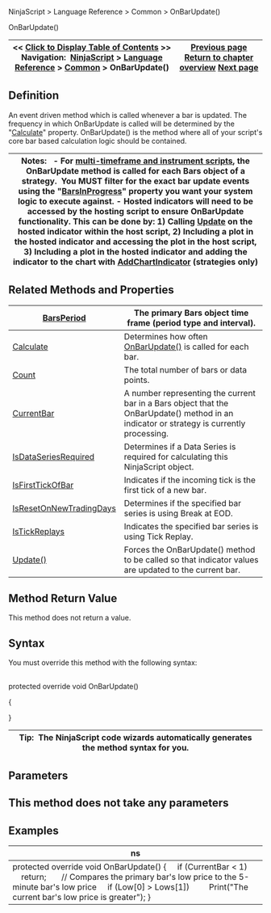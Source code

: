 ﻿
NinjaScript \> Language Reference \> Common \> OnBarUpdate()

OnBarUpdate()

| \<\< [Click to Display Table of Contents](onbarupdate.md) \>\> **Navigation:**     [NinjaScript](ninjascript.md) \> [Language Reference](language_reference_wip.md) \> [Common](common.md) \> OnBarUpdate() | [Previous page](maximumbarslookback.md) [Return to chapter overview](common.md) [Next page](barsperiod.md) |
| --- | --- |
## Definition
An event driven method which is called whenever a bar is updated. The frequency in which OnBarUpdate is called will be determined by the "[Calculate](calculate.md)" property. OnBarUpdate() is the method where all of your script's core bar based calculation logic should be contained.
 

| Notes:   - For [multi\-timeframe and instrument scripts](multi-time_frame__instruments.md), the OnBarUpdate method is called for each Bars object of a strategy.  You MUST filter for the exact bar update events using the "[BarsInProgress](barsinprogress.md)" property you want your system logic to execute against. - Hosted indicators will need to be accessed by the hosting script to ensure OnBarUpdate functionality. This can be done by: 1\) Calling [Update](update.md) on the hosted indicator within the host script, 2\) Including a plot in the hosted indicator and accessing the plot in the host script, 3\) Including a plot in the hosted indicator and adding the indicator to the chart with [AddChartIndicator](addchartindicator.md) (strategies only) |
| --- |

## Related Methods and Properties

| [BarsPeriod](barsperiod.md) | The primary Bars object time frame (period type and interval). |
| --- | --- |
| [Calculate](calculate.md) | Determines how often [OnBarUpdate()](onbarupdate.md) is called for each bar. |
| [Count](count.md) | The total number of bars or data points. |
| [CurrentBar](currentbar.md) | A number representing the current bar in a Bars object that the OnBarUpdate() method in an indicator or strategy is currently processing. |
| [IsDataSeriesRequired](isdataseriesrequired.md) | Determines if a Data Series is required for calculating this NinjaScript object. |
| [IsFirstTickOfBar](isfirsttickofbar.md) | Indicates if the incoming tick is the first tick of a new bar. |
| [IsResetOnNewTradingDays](isresetonnewtradingdays.md) | Determines if the specified bar series is using Break at EOD. |
| [IsTickReplays](istickreplays.md) | Indicates the specified bar series is using Tick Replay. |
| [Update()](update.md) | Forces the OnBarUpdate() method to be called so that indicator values are updated to the current bar. |

## Method Return Value
This method does not return a value.

## Syntax
You must override this method with the following syntax:
## 
protected override void OnBarUpdate()  

{
   

}
 

| Tip:  The NinjaScript code wizards automatically generates the method syntax for you. |
| --- |
## 
## 
## Parameters
## This method does not take any parameters
## 
## 
## 
## Examples

| ns |
| --- |
| protected override void OnBarUpdate() {      if (CurrentBar \< 1)          return;        // Compares the primary bar's low price to the 5\-minute bar's low price      if (Low\[0] \> Lows\[1])          Print("The current bar's low price is greater"); } |
